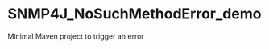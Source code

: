 SNMP4J_NoSuchMethodError_demo
=============================

Minimal Maven project to trigger an error
